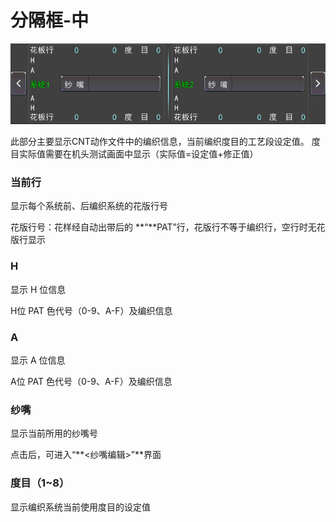 # 分隔框-中

![](../.gitbook/assets/fen-ge-lan-zhong%20%281%29.png)

此部分主要显示CNT动作文件中的编织信息，当前编织度目的工艺段设定值。 度目实际值需要在机头测试画面中显示（实际值=设定值+修正值）

### 当前行

显示每个系统前、后编织系统的花版行号

花版行号：花样经自动出带后的 **“**PAT”行，花版行不等于编织行，空行时无花版行显示

### **H**

显示 H 位信息 

H位 PAT 色代号（0-9、A-F）及编织信息

### **A**

显示 A 位信息 

A位 PAT 色代号（0-9、A-F）及编织信息

### **纱嘴**

显示当前所用的纱嘴号 

点击后，可进入“**&lt;纱嘴编辑&gt;”**界面

### **度目（1~8）**

显示编织系统当前使用度目的设定值

